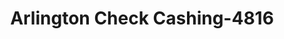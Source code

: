 ---
f_zip-code: 22201
f_state-code: VA
title: Arlington Check Cashing-4816
f_phone: 703-527-5901
f_city-only: Arlington
f_address: 2722 North Washington Blvd Arlington
f_location-unique-id: '4816'
slug: arlington-check-cashing-4816
updated-on: '2024-05-30T13:46:58.046Z'
created-on: '2024-05-30T13:36:59.803Z'
published-on: '2024-05-30T13:54:32.469Z'
f_city-state: cms/city/arlington-va.md
f_company: cms/company/arlington-check-cashing.md
f_state: cms/state/virginia.md
layout: '[payday-loan].html'
tags: payday-loan
---